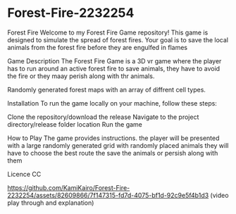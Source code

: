 # Forest-Fire-2232254
Forest Fire
Welcome to my Forest Fire Game repository! This game is designed to simulate the spread of forest fires. Your goal is to save the local animals from the forest fire before they are engulfed in flames 

Game Description
The Forest Fire Game is a 3D vr game where the player has to run around an active forest fire to save animals, they have to avoid the fire or they maay perish along with thr animals.

Randomly generated forest maps with an array of diffrent cell types.


Installation
To run the game locally on your machine, follow these steps:

Clone the repository/download the release
Navigate to the project directory/release folder location
Run the game

How to Play
The game provides instructions. the player will be presented with a large randomly generated grid with randomly placed animals they will have to choose the best route the save the animals or persish along with them 



Licence CC

https://github.com/KamiKairo/Forest-Fire-2232254/assets/82609866/7f147315-fd7d-4075-bf1d-92c9e5f4b1d3  (video play through and explanation)

